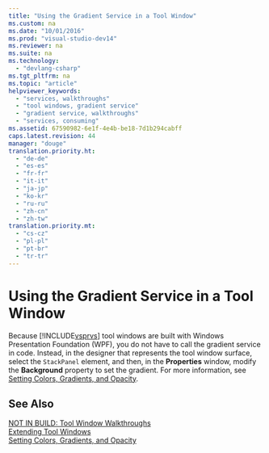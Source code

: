 ```yaml
---
title: "Using the Gradient Service in a Tool Window"
ms.custom: na
ms.date: "10/01/2016"
ms.prod: "visual-studio-dev14"
ms.reviewer: na
ms.suite: na
ms.technology: 
  - "devlang-csharp"
ms.tgt_pltfrm: na
ms.topic: "article"
helpviewer_keywords: 
  - "services, walkthroughs"
  - "tool windows, gradient service"
  - "gradient service, walkthroughs"
  - "services, consuming"
ms.assetid: 67590982-6e1f-4e4b-be18-7d1b294cabff
caps.latest.revision: 44
manager: "douge"
translation.priority.ht: 
  - "de-de"
  - "es-es"
  - "fr-fr"
  - "it-it"
  - "ja-jp"
  - "ko-kr"
  - "ru-ru"
  - "zh-cn"
  - "zh-tw"
translation.priority.mt: 
  - "cs-cz"
  - "pl-pl"
  - "pt-br"
  - "tr-tr"
---
```

# Using the Gradient Service in a Tool Window
Because [!INCLUDE[vsprvs](../dv_TeamTestALM/includes/vsprvs_md.md)] tool windows are built with Windows Presentation Foundation (WPF), you do not have to call the gradient service in code. Instead, in the designer that represents the tool window surface, select the `StackPanel` element, and then, in the **Properties** window, modify the **Background** property to set the gradient. For more information, see [Setting Colors, Gradients, and Opacity](../VS_not_in_toc/setting-colors--gradients--and-opacity.md).  
  
## See Also  
 [NOT IN BUILD: Tool Window Walkthroughs](assetId:///ecffc579-0e96-48ad-90f3-01a3d80f3ce5)   
 [Extending Tool Windows](../VS_not_in_toc/extending-tool-windows.md)   
 [Setting Colors, Gradients, and Opacity](../VS_not_in_toc/setting-colors--gradients--and-opacity.md)